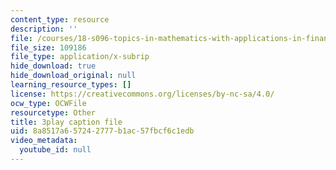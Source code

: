 ```yaml
---
content_type: resource
description: ''
file: /courses/18-s096-topics-in-mathematics-with-applications-in-finance-fall-2013/8a8517a657242777b1ac57fbcf6c1edb_nmehlS-8b3Y.srt
file_size: 109186
file_type: application/x-subrip
hide_download: true
hide_download_original: null
learning_resource_types: []
license: https://creativecommons.org/licenses/by-nc-sa/4.0/
ocw_type: OCWFile
resourcetype: Other
title: 3play caption file
uid: 8a8517a6-5724-2777-b1ac-57fbcf6c1edb
video_metadata:
  youtube_id: null
---
```

